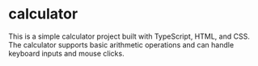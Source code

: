 # calculator
This is a simple calculator project built with TypeScript, HTML, and CSS. The calculator supports basic arithmetic operations and can handle keyboard inputs and mouse clicks.
